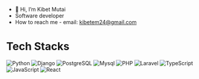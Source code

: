 - 👋 Hi, I’m Kibet Mutai
- Software developer 
- How to reach me - email: kibetem24@gmail.com 

<!---
Kibet-mutai/Kibet-mutai is a ✨ special ✨ repository because its `README.md` (this file) appears on your GitHub profile.
You can click the Preview link to take a look at your changes.
--->


# Tech Stacks
![Python](https://img.shields.io/badge/-Python-black?style=flat-square&logo=Python)  ![Django](https://img.shields.io/badge/-Django-black?style=flat-square&logo=Django&logoColor=green) ![PostgreSQL](https://img.shields.io/badge/-PostgreSQL-black?style=flat-square&logo=PostgreSQL)  ![Mysql](https://img.shields.io/badge/-MySQL-black?style=flat-square&logo=MySQL&logoColor=white)  ![PHP](https://img.shields.io/badge/-php-black?style=flat-square&logo=Php)  ![Laravel](https://img.shields.io/badge/-Laravel-black?style=flat-square&logo=Laravel) ![TypeScript](https://img.shields.io/badge/-TypeScript-blue) ![JavaScript](https://img.shields.io/badge/-JavaScript-green) ![React](https://img.shields.io/badge/-React-red)

